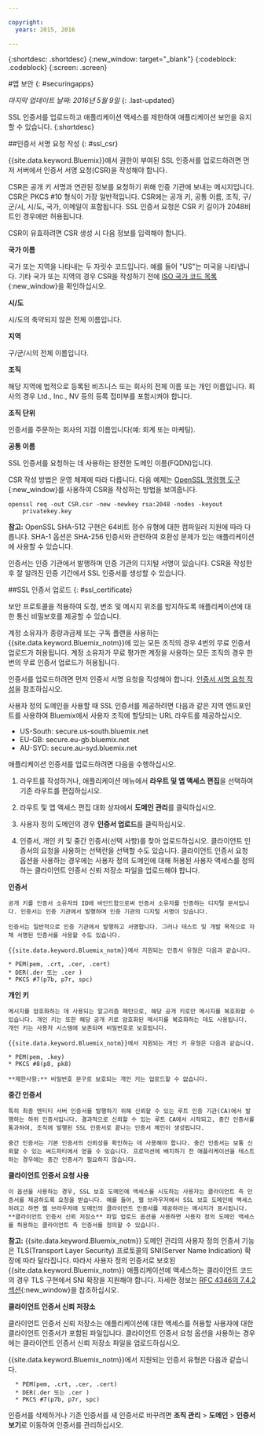 ```yaml
---

copyright:
  years: 2015, 2016

---
```



{:shortdesc: .shortdesc}
{:new_window: target="_blank"}
{:codeblock: .codeblock}
{:screen: .screen}

#앱 보안
{: #securingapps}

*마지막 업데이트 날짜: 2016년 5월 9일*
{: .last-updated}

SSL 인증서를 업로드하고 애플리케이션 액세스를 제한하여 애플리케이션 보안을 유지할 수 있습니다.
{:shortdesc}

##인증서 서명 요청 작성
{: #ssl_csr}

{{site.data.keyword.Bluemix}}에서 권한이 부여된 SSL 인증서를 업로드하려면 먼저 서버에서 인증서 서명 요청(CSR)을 작성해야 합니다.

CSR은 공개 키 서명과 연관된 정보를 요청하기 위해 인증 기관에 보내는 메시지입니다. CSR은 PKCS #10 형식이 가장 일반적입니다. CSR에는 공개 키, 공통 이름, 조직, 구/군/시, 시/도, 국가, 이메일이 포함됩니다. SSL 인증서 요청은 CSR 키 길이가 2048비트인 경우에만 허용됩니다. 

CSR이 유효하려면 CSR 생성 시 다음 정보를 입력해야 합니다. 

**국가 이름**
  
  국가 또는 지역을 나타내는 두 자릿수 코드입니다. 예를 들어 "US"는 미국을 나타냅니다. 기타 국가 또는 지역의 경우 CSR을 작성하기 전에 [ISO 국가 코드 목록](https://www.iso.org/obp/ui/#search){:new_window}을 확인하십시오. 
  
**시/도**

  시/도의 축약되지 않은 전체 이름입니다. 

**지역**

  구/군/시의 전체 이름입니다. 
  
**조직**

  해당 지역에 법적으로 등록된 비즈니스 또는 회사의 전체 이름 또는 개인 이름입니다. 회사의 경우 Ltd., Inc., NV 등의 등록 접미부를 포함시켜야 합니다. 
  
**조직 단위**

  인증서를 주문하는 회사의 지점 이름입니다(예: 회계 또는 마케팅). 
  
**공통 이름**

  SSL 인증서를 요청하는 데 사용하는 완전한 도메인 이름(FQDN)입니다.

  
CSR 작성 방법은 운영 체제에 따라 다릅니다. 다음 예제는 [OpenSSL 명령행 도구](http://www.openssl.org/){:new_window}를 사용하여 CSR을 작성하는 방법을 보여줍니다.

```
openssl req -out CSR.csr -new -newkey rsa:2048 -nodes -keyout
    privatekey.key
```

**참고:** OpenSSL SHA-512 구현은 64비트 정수 유형에 대한 컴파일러 지원에 따라 다릅니다. SHA-1 옵션은 SHA-256 인증서와 관련하여 호환성 문제가 있는 애플리케이션에 사용할 수 있습니다. 

인증서는 인증 기관에서 발행하며 인증 기관의 디지털 서명이 있습니다. CSR을 작성한 후 잘 알려진 인증 기간에서 SSL 인증서를 생성할 수 있습니다. 

##SSL 인증서 업로드
{: #ssl_certificate}

보안 프로토콜을 적용하여 도청, 변조 및 메시지 위조를 방지하도록 애플리케이션에 대한 통신 비밀보호를 제공할 수 있습니다. 

계정 소유자가 종량과금제 또는 구독 플랜을 사용하는 {{site.data.keyword.Bluemix_notm}}에 있는 모든 조직의 경우 4번의 무료 인증서 업로드가 허용됩니다. 계정 소유자가 무료 평가판 계정을 사용하는 모든 조직의 경우 한 번의 무료 인증서 업로드가 허용됩니다.


인증서를 업로드하려면 먼저 인증서 서명 요청을 작성해야 합니다. [인증서 서명 요청 작성](#ssl_csr)을 참조하십시오.

사용자 정의 도메인을 사용할 때 SSL 인증서를 제공하려면 다음과 같은 지역 엔드포인트를 사용하여 Bluemix에서 사용자 조직에 할당되는 URL 라우트를 제공하십시오.

  * US-South: secure.us-south.bluemix.net 
  * EU-GB: secure.eu-gb.bluemix.net
  * AU-SYD: secure.au-syd.bluemix.net 


애플리케이션 인증서를 업로드하려면 다음을 수행하십시오. 

1. 라우트를 작성하거나, 애플리케이션 메뉴에서 **라우트 및 앱 액세스 편집**을 선택하여 기존 라우트를 편집하십시오.

2. 라우트 및 앱 액세스 편집 대화 상자에서 **도메인 관리**를 클릭하십시오.

3. 사용자 정의 도메인의 경우 **인증서 업로드**를 클릭하십시오. 

4. 인증서, 개인 키 및 중간 인증서(선택 사항)를 찾아 업로드하십시오. 클라이언트 인증서의 요청을 사용하는 선택란을 선택할 수도 있습니다. 클라이언트 인증서 요청 옵션을 사용하는 경우에는 사용자 정의 도메인에 대해 허용된 사용자 액세스를 정의하는 클라이언트 인증서 신뢰 저장소 파일을 업로드해야 합니다.

  **인증서**
    
    공개 키를 인증서 소유자의 ID에 바인드함으로써 인증서 소유자를 인증하는 디지털 문서입니다. 인증서는 인증 기관에서 발행하며 인증 기관의 디지털 서명이 있습니다. 
    
    인증서는 일반적으로 인증 기관에서 발행하고 서명합니다. 그러나 테스트 및 개발 목적으로 자체 서명된 인증서를 사용할 수도 있습니다.
    
    {{site.data.keyword.Bluemix_notm}}에서 지원되는 인증서 유형은 다음과 같습니다. 

	* PEM(pem, .crt, .cer, .cert)
	* DER(.der 또는 .cer )
	* PKCS #7(p7b, p7r, spc)
	  
  **개인 키**
  
    메시지를 암호화하는 데 사용되는 알고리즘 패턴으로, 해당 공개 키로만 메시지를 복호화할 수 있습니다. 개인 키는 또한 해당 공개 키로 암호화된 메시지를 복호화하는 데도 사용됩니다. 개인 키는 사용자 시스템에 보존되며 비밀번호로 보호됩니다.
    
    {{site.data.keyword.Bluemix_notm}}에서 지원되는 개인 키 유형은 다음과 같습니다. 
    
    * PEM(pem, .key) 
    * PKCS #8(p8, pk8)
    
    **제한사항:** 비밀번호 문구로 보호되는 개인 키는 업로드할 수 없습니다.
    
  **중간 인증서**
  
    특히 최종 엔티티 서버 인증서를 발행하기 위해 신뢰할 수 있는 루트 인증 기관(CA)에서 발행하는 하위 인증서입니다. 결과적으로 신뢰할 수 있는 루트 CA에서 시작되고, 중간 인증서를 통과하여, 조직에 발행된 SSL 인증서로 끝나는 인증서 체인이 생성됩니다. 
    
    중간 인증서는 기본 인증서의 신뢰성을 확인하는 데 사용해야 합니다. 중간 인증서는 보통 신뢰할 수 있는 써드파티에서 얻을 수 있습니다. 프로덕션에 배치하기 전 애플리케이션을 테스트하는 경우에는 중간 인증서가 필요하지 않습니다. 
  
  **클라이언트 인증서 요청 사용**
  
    이 옵션을 사용하는 경우, SSL 보호 도메인에 액세스를 시도하는 사용자는 클라이언트 측 인증서를 제공하도록 요청을 받습니다. 예를 들어, 웹 브라우저에서 SSL 보호 도메인에 액세스하려고 하면 웹 브라우저에 도메인의 클라이언트 인증서를 제공하라는 메시지가 표시됩니다. **클라이언트 인증서 신뢰 저장소** 파일 업로드 옵션을 사용하면 사용자 정의 도메인 액세스를 허용하는 클라이언트 측 인증서를 정의할 수 있습니다.
  
  **참고:** {{site.data.keyword.Bluemix_notm}} 도메인 관리의 사용자 정의 인증서 기능은 TLS(Transport Layer Security) 프로토콜의 SNI(Server Name Indication) 확장에 따라 달라집니다. 따라서 사용자 정의 인증서로 보호된 {{site.data.keyword.Bluemix_notm}} 애플리케이션에 액세스하는 클라이언트 코드의 경우 TLS 구현에서 SNI 확장을 지원해야 합니다. 자세한 정보는 [RFC 4346의 7.4.2 섹션](http://tools.ietf.org/html/rfc4346#section-7.4.2){:new_window}을 참조하십시오. 

  **클라이언트 인증서 신뢰 저장소**
  
  클라이언트 인증서 신뢰 저장소는 애플리케이션에 대한 액세스를 허용할 사용자에 대한 클라이언트 인증서가 포함된 파일입니다. 클라이언트 인증서 요청 옵션을 사용하는 경우에는 클라이언트 인증서 신뢰 저장소 파일을 업로드하십시오. 
  
   {{site.data.keyword.Bluemix_notm}}에서 지원되는 인증서 유형은 다음과 같습니다. 
    
      * PEM(pem, .crt, .cer, .cert)
	  * DER(.der 또는 .cer )
      * PKCS #7(p7b, p7r, spc)

인증서를 삭제하거나 기존 인증서를 새 인증서로 바꾸려면 **조직 관리** > **도메인** > **인증서 보기**로 이동하여 인증서를 관리하십시오.
